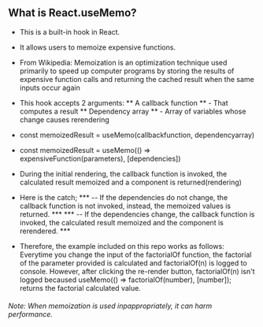 ## What is React.useMemo?

- This is a built-in hook in React.
- It allows users to memoize expensive functions.

- From Wikipedia: Memoization is an optimization technique used primarily to speed up computer programs by storing the results of expensive function calls and returning the cached result when the same inputs occur again

- This hook accepts 2 arguments: 
   ** A callback function ** - That computes a result
   ** Dependency array ** - Array of variables whose change causes rerendering

- const memoizedResult = useMemo(callbackfunction, dependencyarray)
- const memoizedResult = useMemo(() => expensiveFunction(parameters), [dependencies])

- During the initial rendering, the callback function is invoked, the calculated result memoized and a component is returned(rendering)

- Here is the catch;
*** -- If the dependencies do not change, the callback function is not invoked, instead, the memoized values is returned. ***
*** -- If the dependencies change, the callback function is invoked, the calculated result memoized and the component is rerendered. ***


- Therefore, the example included on this repo works as follows:
Everytime you change the input of the factorialOf function, the factorial of the parameter provided is calculated and  factorialOf(n) is logged to console. However, after clicking the re-render button, factorialOf(n) isn't logged becaused useMemo(() => factorialOf(number), [number]); returns the factorial calculated value.

###### Note: When memoization is used inpappropriately, it can harm performance.